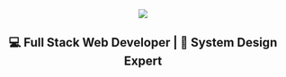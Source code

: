 <div align="center">
  <img src="https://capsule-render.vercel.app/api?type=waving&height=300&color=gradient&fontColor=000000&text=Amine%20Belkhodja&fontAlignY=50&textBg=false&desc=Software%20Developer&fontSize=50" />
</div>
<div align="center">
  <h2>💻 Full Stack Web Developer | 🚀 System Design Expert</h2>
</div>
